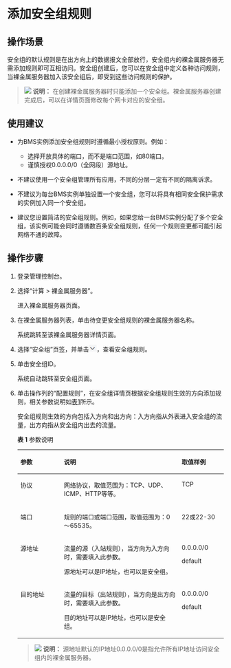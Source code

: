 # 添加安全组规则<a name="zh-cn_topic_0028313245"></a>

## 操作场景<a name="section5621376572"></a>

安全组的默认规则是在出方向上的数据报文全部放行，安全组内的裸金属服务器无需添加规则即可互相访问。安全组创建后，您可以在安全组中定义各种访问规则，当裸金属服务器加入该安全组后，即受到这些访问规则的保护。

>![](public_sys-resources/icon-note.gif) **说明：** 
>在创建裸金属服务器时只能添加一个安全组。裸金属服务器创建完成后，可以在详情页面修改每个网卡对应的安全组。

## 使用建议<a name="section1129171522614"></a>

-   为BMS实例添加安全组规则时遵循最小授权原则。例如：
    -   选择开放具体的端口，而不是端口范围，如80端口。
    -   谨慎授权0.0.0.0/0（全网段）源地址。

-   不建议使用一个安全组管理所有应用，不同的分层一定有不同的隔离诉求。
-   不建议为每台BMS实例单独设置一个安全组，您可以将具有相同安全保护需求的实例加入同一个安全组。
-   建议您设置简洁的安全组规则。例如，如果您给一台BMS实例分配了多个安全组，该实例可能会同时遵循数百条安全组规则，任何一个规则变更都可能引起网络不通的故障。

## 操作步骤<a name="section10722192617297"></a>

1.  登录管理控制台。
2.  选择“计算 \> 裸金属服务器”。

    进入裸金属服务器页面。

3.  在裸金属服务器列表，单击待变更安全组规则的裸金属服务器名称。

    系统跳转至该裸金属服务器详情页面。

4.  选择“安全组”页签，并单击![](figures/5-5.png)，查看安全组规则。
5.  单击安全组ID。

    系统自动跳转至安全组页面。

6.  单击操作列的“配置规则”，在安全组详情页根据安全组规则生效的方向添加规则，相关参数说明如[表1](#table335513383514)所示。

    安全组规则生效的方向包括入方向和出方向：入方向指从外表进入安全组的流量，出方向指从安全组内出去的流量。

    **表 1**  参数说明

    <a name="table335513383514"></a>
    <table><thead align="left"><tr id="row203581133123514"><th class="cellrowborder" valign="top" width="21.060000000000002%" id="mcps1.2.4.1.1"><p id="p6359123319355"><a name="p6359123319355"></a><a name="p6359123319355"></a>参数</p>
    </th>
    <th class="cellrowborder" valign="top" width="57.08%" id="mcps1.2.4.1.2"><p id="p03602336359"><a name="p03602336359"></a><a name="p03602336359"></a>说明</p>
    </th>
    <th class="cellrowborder" valign="top" width="21.86%" id="mcps1.2.4.1.3"><p id="p536113334353"><a name="p536113334353"></a><a name="p536113334353"></a>取值样例</p>
    </th>
    </tr>
    </thead>
    <tbody><tr id="row73621433103510"><td class="cellrowborder" valign="top" width="21.060000000000002%" headers="mcps1.2.4.1.1 "><p id="p1236312336353"><a name="p1236312336353"></a><a name="p1236312336353"></a>协议</p>
    </td>
    <td class="cellrowborder" valign="top" width="57.08%" headers="mcps1.2.4.1.2 "><p id="p193631337352"><a name="p193631337352"></a><a name="p193631337352"></a>网络协议，取值范围为：TCP、UDP、ICMP、HTTP等等。</p>
    </td>
    <td class="cellrowborder" valign="top" width="21.86%" headers="mcps1.2.4.1.3 "><p id="p14364833153520"><a name="p14364833153520"></a><a name="p14364833153520"></a>TCP</p>
    </td>
    </tr>
    <tr id="row123671533143517"><td class="cellrowborder" valign="top" width="21.060000000000002%" headers="mcps1.2.4.1.1 "><p id="p8367133123514"><a name="p8367133123514"></a><a name="p8367133123514"></a>端口</p>
    </td>
    <td class="cellrowborder" valign="top" width="57.08%" headers="mcps1.2.4.1.2 "><p id="p2367153383514"><a name="p2367153383514"></a><a name="p2367153383514"></a>规则的端口或端口范围，取值范围为：0～65535。</p>
    </td>
    <td class="cellrowborder" valign="top" width="21.86%" headers="mcps1.2.4.1.3 "><p id="p1536873320355"><a name="p1536873320355"></a><a name="p1536873320355"></a>22或22-30</p>
    </td>
    </tr>
    <tr id="row2368183363513"><td class="cellrowborder" valign="top" width="21.060000000000002%" headers="mcps1.2.4.1.1 "><p id="p1036913339351"><a name="p1036913339351"></a><a name="p1036913339351"></a>源地址</p>
    </td>
    <td class="cellrowborder" valign="top" width="57.08%" headers="mcps1.2.4.1.2 "><p id="p108388761418"><a name="p108388761418"></a><a name="p108388761418"></a>流量的源（入站规则），当方向为入方向时，需要填入此参数。</p>
    <p id="p5369143343516"><a name="p5369143343516"></a><a name="p5369143343516"></a>源地址可以是IP地址，也可以是安全组。</p>
    </td>
    <td class="cellrowborder" valign="top" width="21.86%" headers="mcps1.2.4.1.3 "><p id="p537013313356"><a name="p537013313356"></a><a name="p537013313356"></a>0.0.0.0/0</p>
    <p id="p14371133333513"><a name="p14371133333513"></a><a name="p14371133333513"></a>default</p>
    </td>
    </tr>
    <tr id="row337112338359"><td class="cellrowborder" valign="top" width="21.060000000000002%" headers="mcps1.2.4.1.1 "><p id="p113725338352"><a name="p113725338352"></a><a name="p113725338352"></a>目的地址</p>
    </td>
    <td class="cellrowborder" valign="top" width="57.08%" headers="mcps1.2.4.1.2 "><p id="p8389166121417"><a name="p8389166121417"></a><a name="p8389166121417"></a>流量的目标（出站规则），当方向是出方向时，需要填入此参数。</p>
    <p id="p137316337354"><a name="p137316337354"></a><a name="p137316337354"></a>目的地址可以是IP地址，也可以是安全组。</p>
    </td>
    <td class="cellrowborder" valign="top" width="21.86%" headers="mcps1.2.4.1.3 "><p id="p937418336358"><a name="p937418336358"></a><a name="p937418336358"></a>0.0.0.0/0</p>
    <p id="p43759338358"><a name="p43759338358"></a><a name="p43759338358"></a>default</p>
    </td>
    </tr>
    </tbody>
    </table>

    >![](public_sys-resources/icon-note.gif) **说明：** 
    >源地址默认的IP地址0.0.0.0/0是指允许所有IP地址访问安全组内的裸金属服务器。


